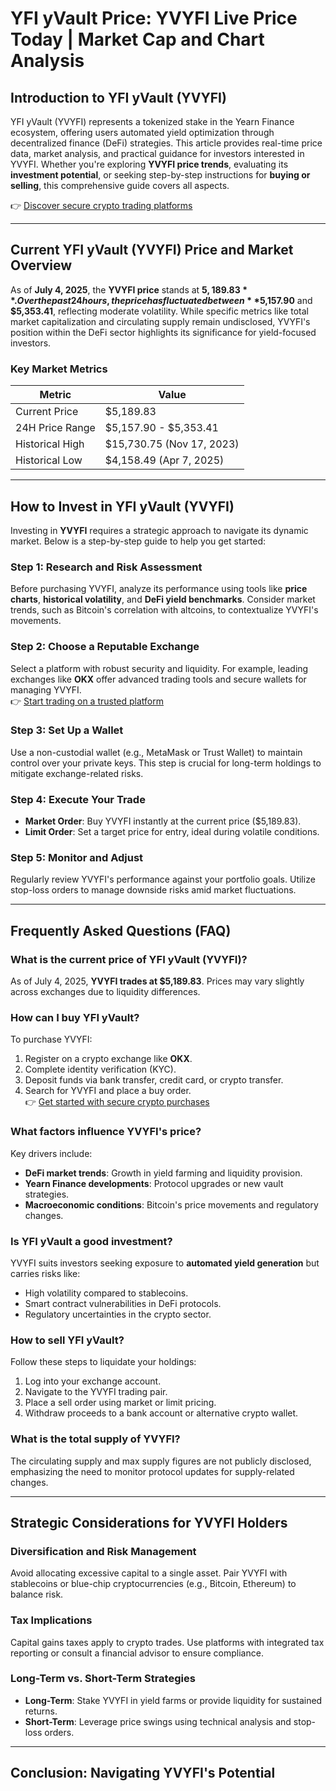 # YFI yVault Price: YVYFI Live Price Today | Market Cap and Chart Analysis

## Introduction to YFI yVault (YVYFI)  
YFI yVault (YVYFI) represents a tokenized stake in the Yearn Finance ecosystem, offering users automated yield optimization through decentralized finance (DeFi) strategies. This article provides real-time price data, market analysis, and practical guidance for investors interested in YVYFI. Whether you're exploring **YVYFI price trends**, evaluating its **investment potential**, or seeking step-by-step instructions for **buying or selling**, this comprehensive guide covers all aspects.  

👉 [Discover secure crypto trading platforms](https://bit.ly/okx-bonus)  

---

## Current YFI yVault (YVYFI) Price and Market Overview  
As of **July 4, 2025**, the **YVYFI price** stands at **$5,189.83**. Over the past 24 hours, the price has fluctuated between **$5,157.90** and **$5,353.41**, reflecting moderate volatility. While specific metrics like total market capitalization and circulating supply remain undisclosed, YVYFI's position within the DeFi sector highlights its significance for yield-focused investors.  

### Key Market Metrics  
| Metric                | Value               |  
|-----------------------|---------------------|  
| Current Price         | $5,189.83           |  
| 24H Price Range       | $5,157.90 - $5,353.41 |  
| Historical High       | $15,730.75 (Nov 17, 2023) |  
| Historical Low        | $4,158.49 (Apr 7, 2025) |  

---

## How to Invest in YFI yVault (YVYFI)  
Investing in **YVYFI** requires a strategic approach to navigate its dynamic market. Below is a step-by-step guide to help you get started:  

### Step 1: Research and Risk Assessment  
Before purchasing YVYFI, analyze its performance using tools like **price charts**, **historical volatility**, and **DeFi yield benchmarks**. Consider market trends, such as Bitcoin's correlation with altcoins, to contextualize YVYFI's movements.  

### Step 2: Choose a Reputable Exchange  
Select a platform with robust security and liquidity. For example, leading exchanges like **OKX** offer advanced trading tools and secure wallets for managing YVYFI.  
👉 [Start trading on a trusted platform](https://bit.ly/okx-bonus)  

### Step 3: Set Up a Wallet  
Use a non-custodial wallet (e.g., MetaMask or Trust Wallet) to maintain control over your private keys. This step is crucial for long-term holdings to mitigate exchange-related risks.  

### Step 4: Execute Your Trade  
- **Market Order**: Buy YVYFI instantly at the current price ($5,189.83).  
- **Limit Order**: Set a target price for entry, ideal during volatile conditions.  

### Step 5: Monitor and Adjust  
Regularly review YVYFI's performance against your portfolio goals. Utilize stop-loss orders to manage downside risks amid market fluctuations.  

---

## Frequently Asked Questions (FAQ)  

### What is the current price of YFI yVault (YVYFI)?  
As of July 4, 2025, **YVYFI trades at $5,189.83**. Prices may vary slightly across exchanges due to liquidity differences.  

### How can I buy YFI yVault?  
To purchase YVYFI:  
1. Register on a crypto exchange like **OKX**.  
2. Complete identity verification (KYC).  
3. Deposit funds via bank transfer, credit card, or crypto transfer.  
4. Search for YVYFI and place a buy order.  
👉 [Get started with secure crypto purchases](https://bit.ly/okx-bonus)  

### What factors influence YVYFI's price?  
Key drivers include:  
- **DeFi market trends**: Growth in yield farming and liquidity provision.  
- **Yearn Finance developments**: Protocol upgrades or new vault strategies.  
- **Macroeconomic conditions**: Bitcoin's price movements and regulatory changes.  

### Is YFI yVault a good investment?  
YVYFI suits investors seeking exposure to **automated yield generation** but carries risks like:  
- High volatility compared to stablecoins.  
- Smart contract vulnerabilities in DeFi protocols.  
- Regulatory uncertainties in the crypto sector.  

### How to sell YFI yVault?  
Follow these steps to liquidate your holdings:  
1. Log into your exchange account.  
2. Navigate to the YVYFI trading pair.  
3. Place a sell order using market or limit pricing.  
4. Withdraw proceeds to a bank account or alternative crypto wallet.  

### What is the total supply of YVYFI?  
The circulating supply and max supply figures are not publicly disclosed, emphasizing the need to monitor protocol updates for supply-related changes.  

---

## Strategic Considerations for YVYFI Holders  
### Diversification and Risk Management  
Avoid allocating excessive capital to a single asset. Pair YVYFI with stablecoins or blue-chip cryptocurrencies (e.g., Bitcoin, Ethereum) to balance risk.  

### Tax Implications  
Capital gains taxes apply to crypto trades. Use platforms with integrated tax reporting or consult a financial advisor to ensure compliance.  

### Long-Term vs. Short-Term Strategies  
- **Long-Term**: Stake YVYFI in yield farms or provide liquidity for sustained returns.  
- **Short-Term**: Leverage price swings using technical analysis and stop-loss orders.  

---

## Conclusion: Navigating YVYFI's Potential  